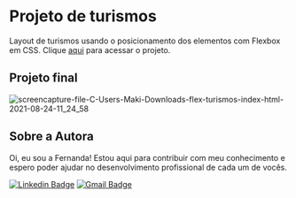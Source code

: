 # Projeto de turismos 
Layout de turismos usando o posicionamento dos elementos com Flexbox em CSS. Clique [aqui](https://fernandamakihirose.github.io/flex-turismos/) para acessar o projeto.

## Projeto final
![screencapture-file-C-Users-Maki-Downloads-flex-turismos-index-html-2021-08-24-11_24_58](https://user-images.githubusercontent.com/72028645/130634584-7b175b36-5f93-4ab8-8ea5-dede9f56f4d0.png)

## Sobre a Autora
Oi, eu sou a Fernanda! Estou aqui para contribuir com meu conhecimento e espero poder ajudar no desenvolvimento profissional de cada um de vocês.

[![Linkedin Badge](https://img.shields.io/badge/-Fernanda_Maki_Hirose-blue?style=flat-square&logo=Linkedin&logoColor=white&link=https://www.linkedin.com/in/fernanda-maki-hirose-801117208/)](https://www.linkedin.com/in/fernanda-maki-hirose-801117208/)  [![Gmail Badge](https://img.shields.io/badge/-femahi2020@gmail.com-c14438?style=flat-square&logo=Gmail&logoColor=white&link=mailto:femahi2020@gmail.com)](mailto:femahi2020@gmail.com)
